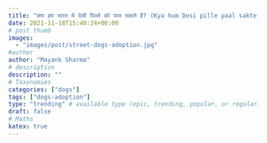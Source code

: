 ```yaml
---
title: "क्या हम भारत में देसी पिल्ले को पाल सकते हैं? (Kya hum Desi pille paal sakte hein?)"
date: 2021-11-18T15:40:24+06:00
# post thumb
images:
  - "images/post/street-dogs-adoption.jpg"
#author
author: "Mayank Sharma"
# description
description: ""
# Taxonomies
categories: ["dogs"]
tags: ["dogs-adoption"]
type: "trending" # available type (epic, trending, popular, or regular)
draft: false
# Maths
katex: true
---
```


